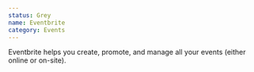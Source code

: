 ```yaml
---
status: Grey
name: Eventbrite
category: Events
---
```

Eventbrite helps you create, promote, and manage all your events (either online or on-site).